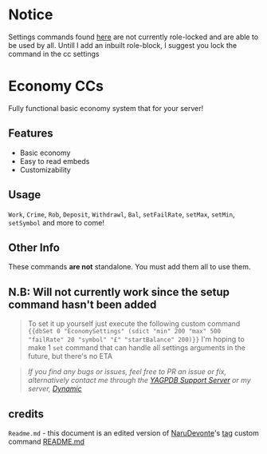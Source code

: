 # Notice
Settings commands found <a href="https://github.com/Ranger-4297/YAGPDB-ccs/tree/main/Economy/Settings">here</a> are not currently role-locked and are able to be used by all.
Untill I add an inbuilt role-block, I suggest you lock the command in the cc settings

# Economy CCs
Fully functional basic economy system that for your server!

## Features
- Basic economy
- Easy to read embeds
- Customizability

## Usage

`Work`, `Crime`, `Rob`, `Deposit`, `Withdrawl`, `Bal`, `setFailRate`, `setMax`, `setMin`, `setSymbol` and more to come!

## Other Info
These commands **are not** standalone. You must add them all to use them.

## N.B: Will not currently work since the setup command hasn't been added
> To set it up yourself just execute the following custom command
`{{dbSet 0 "EconomySettings" (sdict "min" 200 "max" 500 "failRate" 20 "symbol" "£" "startBalance" 200)}}`
> I'm hoping to make 1 `set` command that can handle all settings arguments in the future, but there's no ETA

> *If you find any bugs or issues, feel free to PR an issue or fix, alternatively contact me through the [YAGPDB Support Server](https://discord.gg/SY7wn39SYD) or my server, [Dynamic](https://discord.gg/2WfF9JxuTU)*


## credits

`Readme.md` - this document is an edited version of [NaruDevonte](https://github.com/NaruDevnote)'s [tag](https://github.com/NaruDevnote/yagpdb-ccs/tree/master/tags) custom command [README.md](https://github.com/NaruDevnote/yagpdb-ccs/blob/master/tags/README.md)
